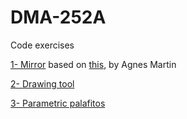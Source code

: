 # DMA-252A

Code exercises

[1- Mirror](1_Mirror/)
based on [this](https://www.moma.org/media/W1siZiIsIjk3MTgyIl0sWyJwIiwiY29udmVydCIsIi1xdWFsaXR5IDkwIC1yZXNpemUgMjAwMHgyMDAwXHUwMDNlIl1d.jpg?sha=805bfbec4f79a3ca), by Agnes Martin

[2- Drawing tool](2_DrawingTool/)

[3- Parametric palafitos](3_Generate/)
